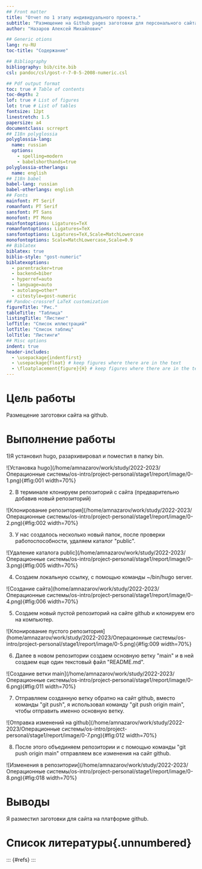 ```yaml
---
## Front matter
title: "Отчет по 1 этапу индивидуального проекта."
subtitle: "Размещение на Github pages заготовки для персонального сайта"
author: "Назаров Алексей Михайлович"

## Generic otions
lang: ru-RU
toc-title: "Содержание"

## Bibliography
bibliography: bib/cite.bib
csl: pandoc/csl/gost-r-7-0-5-2008-numeric.csl

## Pdf output format
toc: true # Table of contents
toc-depth: 2
lof: true # List of figures
lot: true # List of tables
fontsize: 12pt
linestretch: 1.5
papersize: a4
documentclass: scrreprt
## I18n polyglossia
polyglossia-lang:
  name: russian
  options:
	- spelling=modern
	- babelshorthands=true
polyglossia-otherlangs:
  name: english
## I18n babel
babel-lang: russian
babel-otherlangs: english
## Fonts
mainfont: PT Serif
romanfont: PT Serif
sansfont: PT Sans
monofont: PT Mono
mainfontoptions: Ligatures=TeX
romanfontoptions: Ligatures=TeX
sansfontoptions: Ligatures=TeX,Scale=MatchLowercase
monofontoptions: Scale=MatchLowercase,Scale=0.9
## Biblatex
biblatex: true
biblio-style: "gost-numeric"
biblatexoptions:
  - parentracker=true
  - backend=biber
  - hyperref=auto
  - language=auto
  - autolang=other*
  - citestyle=gost-numeric
## Pandoc-crossref LaTeX customization
figureTitle: "Рис."
tableTitle: "Таблица"
listingTitle: "Листинг"
lofTitle: "Список иллюстраций"
lotTitle: "Список таблиц"
lolTitle: "Листинги"
## Misc options
indent: true
header-includes:
  - \usepackage{indentfirst}
  - \usepackage{float} # keep figures where there are in the text
  - \floatplacement{figure}{H} # keep figures where there are in the text
---
```


# Цель работы

Размещение заготовки сайта на github.

# Выполнение работы

1)Я установил hugo, разархивировал и поместил в папку bin.

![Установка hugo](/home/amnazarov/work/study/2022-2023/Операционные системы/os-intro/project-personal/stage1/report/image/0-1.png){#fig:001 width=70%}

2) В терминале клонируем репозиторий с сайта (предварительно добавив новый репозиторий)

![Клонирование репозитория](/home/amnazarov/work/study/2022-2023/Операционные системы/os-intro/project-personal/stage1/report/image/0-2.png){#fig:002 width=70%}

3) У нас создалось несколько новый папок, после проверки работоспособности, удаляем каталог "public".

![Удаление каталога public](/home/amnazarov/work/study/2022-2023/Операционные системы/os-intro/project-personal/stage1/report/image/0-3.png){#fig:005 width=70%}

4) Cоздаем локальную ссылку, с помощью команды ~/bin/hugo server.

![Создание сайта](home/amnazarov/work/study/2022-2023/Операционные системы/os-intro/project-personal/stage1/report/image/0-4.png){#fig:006 width=70%}

5) Cоздаем новый пустой репозиторий на сайте github и клонируем его на компьютер.

![Клонирование пустого репозитория](home/amnazarov/work/study/2022-2023/Операционные системы/os-intro/project-personal/stage1/report/image/0-5.png){#fig:009 width=70%}

6) Далее в новом репозитории создаем основную ветку "main" и в ней создаем еще один текстовый файл "README.md".

![Создание ветки main](/home/amnazarov/work/study/2022-2023/Операционные системы/os-intro/project-personal/stage1/report/image/0-6.png){#fig:011 width=70%}

7) Отправляем созданную ветку обратно на сайт github, вместо команды "git push", я использовал команду "git push origin main", чтобы отправить именно основную ветку.

![Отправка изменений на github](/home/amnazarov/work/study/2022-2023/Операционные системы/os-intro/project-personal/stage1/report/image/0-7.png){#fig:012 width=70%}

8) После этого объединяем репозитории и с помощью команды "git push origin main" отправляем все изменения на сайт github.

![Изменения в репозитории](/home/amnazarov/work/study/2022-2023/Операционные системы/os-intro/project-personal/stage1/report/image/0-8.png){#fig:018 width=70%}



# Выводы

Я разместил заготовки для сайта на платформе github.

# Список литературы{.unnumbered}

::: {#refs}
:::

